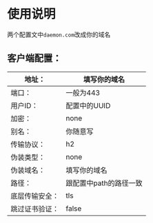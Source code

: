 # 使用说明
两个配置文中```daemon.com```改成你的域名
## 客户端配置：

| 地址：  | 填写你的域名  |
|-------|-------|
| 端口：  | 一般为443  |
| 用户ID：  | 配置中的UUID  |
| 加密：  | none   |
| 别名：   | 你随意写   |
| 传输协议：  | h2   |
| 伪装类型：  | none   |
| 伪装域名：  | 填写你的域名   |
| 路径：  | 跟配置中path的路径一致   |
| 底层传输安全：  | tls   |
| 跳过证书验证：  | false   |
